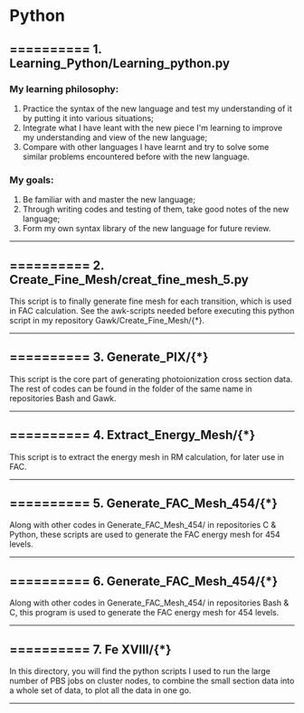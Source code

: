 # Python
## ========== 1. Learning_Python/Learning_python.py
### My learning philosophy: 
1. Practice the syntax of the new language and test my understanding of it by putting it into various situations; 
2. Integrate what I have leant with the new piece I'm learning to improve my understanding and view of the new language; 
3. Compare with other languages I have learnt and try to solve some similar problems encountered before with the new language.

### My goals: 
1. Be familiar with and  master the new language; 
2. Through writing codes and testing of them, take good notes of the new language; 
3. Form my own syntax library of the new language for future review.

*** 

## ========== 2. Create_Fine_Mesh/creat_fine_mesh_5.py
This script is to finally generate fine mesh for each transition, which is used in FAC calculation. See the awk-scripts needed before
executing this python script in my repository Gawk/Create_Fine_Mesh/{\*}.

*** 

## ========== 3. Generate_PIX/{\*}
This script is the core part of generating photoionization cross section data. The rest of codes can be found in the folder of the same
name in repositories Bash and Gawk.

***

## ========== 4. Extract_Energy_Mesh/{\*}
This script is to extract the energy mesh in RM calculation, for later use in FAC.

***

## ========== 5. Generate_FAC_Mesh_454/{\*}
Along with other codes in Generate_FAC_Mesh_454/ in repositories C & Python, these scripts are used to generate the FAC energy mesh for
454 levels.

***
## ========== 6. Generate_FAC_Mesh_454/{\*}
Along with other codes in Generate_FAC_Mesh_454/ in repositories Bash & C, this program is used to generate the FAC energy mesh for
454 levels.

***
## ========== 7. Fe XVIII/{\*}
In this directory, you will find the python scripts I used to run the large number of PBS jobs on cluster nodes, to combine the small
section data into a whole set of data, to plot all the data in one go.

***

